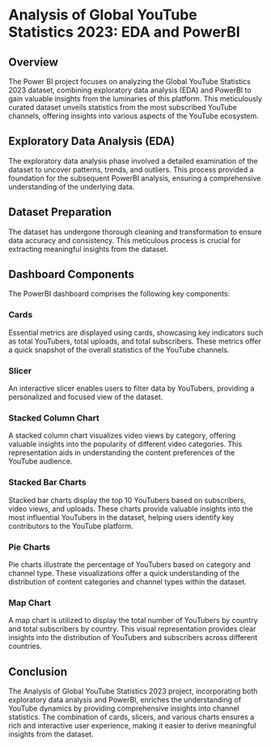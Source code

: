 # Analysis of Global YouTube Statistics 2023: EDA and PowerBI
## Overview
The Power BI project focuses on analyzing the Global YouTube Statistics 2023 dataset, combining exploratory data analysis (EDA) and PowerBI to gain valuable insights from the luminaries of this platform. This meticulously curated dataset unveils statistics from the most subscribed YouTube channels, offering insights into various aspects of the YouTube ecosystem.
## Exploratory Data Analysis (EDA)
The exploratory data analysis phase involved a detailed examination of the dataset to uncover patterns, trends, and outliers. This process provided a foundation for the subsequent PowerBI analysis, ensuring a comprehensive understanding of the underlying data.
## Dataset Preparation
The dataset has undergone thorough cleaning and transformation to ensure data accuracy and consistency. This meticulous process is crucial for extracting meaningful insights from the dataset.
## Dashboard Components
The PowerBI dashboard comprises the following key components:
### Cards
Essential metrics are displayed using cards, showcasing key indicators such as total YouTubers, total uploads, and total subscribers. These metrics offer a quick snapshot of the overall statistics of the YouTube channels.
### Slicer
An interactive slicer enables users to filter data by YouTubers, providing a personalized and focused view of the dataset.
### Stacked Column Chart
A stacked column chart visualizes video views by category, offering valuable insights into the popularity of different video categories. This representation aids in understanding the content preferences of the YouTube audience.
### Stacked Bar Charts
Stacked bar charts display the top 10 YouTubers based on subscribers, video views, and uploads. These charts provide valuable insights into the most influential YouTubers in the dataset, helping users identify key contributors to the YouTube platform.
### Pie Charts
Pie charts illustrate the percentage of YouTubers based on category and channel type. These visualizations offer a quick understanding of the distribution of content categories and channel types within the dataset.
### Map Chart
A map chart is utilized to display the total number of YouTubers by country and total subscribers by country. This visual representation provides clear insights into the distribution of YouTubers and subscribers across different countries.
## Conclusion
The Analysis of Global YouTube Statistics 2023 project, incorporating both exploratory data analysis and PowerBI, enriches the understanding of YouTube dynamics by providing comprehensive insights into channel statistics. The combination of cards, slicers, and various charts ensures a rich and interactive user experience, making it easier to derive meaningful insights from the dataset.
